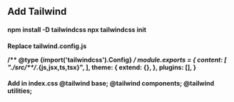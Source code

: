 <h2>Add Tailwind</h2>
<h4>
  npm install -D tailwindcss
npx tailwindcss init
</h4>
<h4> 
Replace tailwind.config.js
  
/** @type {import('tailwindcss').Config} */
module.exports = {
  content: [
    "./src/**/*.{js,jsx,ts,tsx}",
  ],
  theme: {
    extend: {},
  },
  plugins: [],
}
</h4>
<h4>
  Add in index.css
@tailwind base;
@tailwind components;
@tailwind utilities;
</h4>
